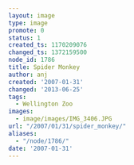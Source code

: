 ```yaml
---
layout: image
type: image
promote: 0
status: 1
created_ts: 1170209076
changed_ts: 1372159500
node_id: 1786
title: Spider Monkey
author: anj
created: '2007-01-31'
changed: '2013-06-25'
tags:
  - Wellington Zoo
images:
  - image/images/IMG_3406.JPG
url: "/2007/01/31/spider_monkey/"
aliases:
  - "/node/1786/"
date: '2007-01-31'
---
```


